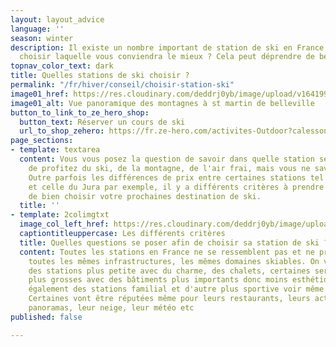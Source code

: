 ```yaml
---
layout: layout_advice
language: ''
season: winter
description: Il existe un nombre important de station de ski en France. Mais comment
  choisir laquelle vous conviendra le mieux ? Cela peut déprendre de beaucoup de critères.
topnav_color_text: dark
title: Quelles stations de ski choisir ?
permalink: "/fr/hiver/conseil/choisir-station-ski"
image01_href: https://res.cloudinary.com/deddrj0yb/image/upload/v1641994384/website/Conseil%20/ines-alvarez-fdez-F-gfrzSIPZo-unsplash_qkyvuy.jpg
image01_alt: Vue panoramique des montagnes à st martin de belleville
button_to_link_to_ze_hero_shop:
  button_text: Réserver un cours de ski
  url_to_shop_zehero: https://fr.ze-hero.com/activites-Outdoor?calessonstype=all&catypegenderlistsummer=all&calessonsactivitytype=Ski&start-date=
page_sections:
- template: textarea
  content: Vous vous posez la question de savoir dans quelle station séjournez afin
    de profitez du ski, de la montagne, de l'air frai, mais vous ne savez pas où aller.
    Outre parfois les différences de prix entre certaines stations tel que en Tarentaise
    et celle du Jura par exemple, il y a différents critères à prendre en compte afin
    de bien choisir votre prochaines destination de ski.
  title: ''
- template: 2colimgtxt
  image_col_left_href: https://res.cloudinary.com/deddrj0yb/image/upload/v1641994384/website/Conseil%20/teo-leguay-cwL11264paM-unsplash_xqkfej.jpg
  captiontitleuppercase: Les différents critères
  title: Quelles questions se poser afin de choisir sa station de ski ?
  content: Toutes les stations en France ne se ressemblent pas et ne présentent pas
    toutes les mêmes infrastructures, les mêmes domaines skiables. On va retrouver
    des stations plus petite avec du charme, des chalets, certaines seront beaucoup
    plus grosses avec des bâtiments plus importants donc moins esthétique. On retrouve
    également des stations familial et d'autre plus sportive voir même plus festive.
    Certaines vont être réputées même pour leurs restaurants, leurs activités, leurs
    panoramas, leur neige, leur météo etc
published: false

---
```

